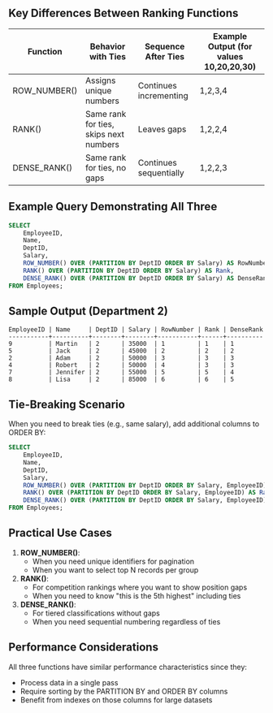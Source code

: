 ## Key Differences Between Ranking Functions

|Function|Behavior with Ties|Sequence After Ties|Example Output (for values 10,20,20,30)|
|---|---|---|---|
|ROW_NUMBER()|Assigns unique numbers|Continues incrementing|1,2,3,4|
|RANK()|Same rank for ties, skips next numbers|Leaves gaps|1,2,2,4|
|DENSE_RANK()|Same rank for ties, no gaps|Continues sequentially|1,2,2,3|

## Example Query Demonstrating All Three

```SQL
SELECT
    EmployeeID,
    Name,
    DeptID,
    Salary,
    ROW_NUMBER() OVER (PARTITION BY DeptID ORDER BY Salary) AS RowNumber,
    RANK() OVER (PARTITION BY DeptID ORDER BY Salary) AS Rank,
    DENSE_RANK() OVER (PARTITION BY DeptID ORDER BY Salary) AS DenseRank
FROM Employees;
```

## Sample Output (Department 2)

```Plain
EmployeeID | Name     | DeptID | Salary | RowNumber | Rank | DenseRank
-----------+----------+--------+--------+-----------+------+----------
9          | Martin   | 2      | 35000  | 1         | 1    | 1
5          | Jack     | 2      | 45000  | 2         | 2    | 2
2          | Adam     | 2      | 50000  | 3         | 3    | 3
4          | Robert   | 2      | 50000  | 4         | 3    | 3
7          | Jennifer | 2      | 55000  | 5         | 5    | 4
8          | Lisa     | 2      | 85000  | 6         | 6    | 5
```

## Tie-Breaking Scenario

When you need to break ties (e.g., same salary), add additional columns to ORDER BY:

```SQL
SELECT
    EmployeeID,
    Name,
    DeptID,
    Salary,
    ROW_NUMBER() OVER (PARTITION BY DeptID ORDER BY Salary, EmployeeID) AS RowNumber,
    RANK() OVER (PARTITION BY DeptID ORDER BY Salary, EmployeeID) AS Rank,
    DENSE_RANK() OVER (PARTITION BY DeptID ORDER BY Salary, EmployeeID) AS DenseRank
FROM Employees;
```

## Practical Use Cases

1. **ROW_NUMBER()**:
    - When you need unique identifiers for pagination
    - When you want to select top N records per group
2. **RANK()**:
    - For competition rankings where you want to show position gaps
    - When you need to know "this is the 5th highest" including ties
3. **DENSE_RANK()**:
    - For tiered classifications without gaps
    - When you need sequential numbering regardless of ties

## Performance Considerations

All three functions have similar performance characteristics since they:

- Process data in a single pass
- Require sorting by the PARTITION BY and ORDER BY columns
- Benefit from indexes on those columns for large datasets
